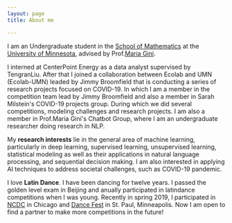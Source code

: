 ```yaml
---
layout: page
title: About me

---
```


I am an Undergraduate student in the [School of Mathematics](https://math.umn.edu/) at the [University of Minnesota](https://twin-cities.umn.edu/), advised by Prof.[Maria Gini](https://www-users.cs.umn.edu/~gini/). 

I interned at CenterPoint Energy as a data analyst supervised by TengranLiu. After that I joined a collaboration between Ecolab and UMN (Ecolab-UMN) leaded by Jimmy Broomfield that is conducting a series of research projects focused on COVID-19. In which I am a member in the competition team lead by Jimmy Broomfield and also a member in Sarah Milstein's COVID-19 projects group. During which we did several competitions, modeling challenges and research projects. I am also a member in Prof.Maria Gini's Chatbot Group, where I am an undergraduate researcher doing research in NLP. 

My **research interests** lie in the general area of machine learning, particularly in deep learning, supervised learning, unsupervised learning, statistical modeling as well as their applications in natural language processing, and sequential decision making. I am also interested in applying AI techniques to address societal challenges, such as COVID-19 pandemic.

I love **Latin Dance**. I have been dancing for twelve years. I passed the golden level exam in Beijing and anually participated in latindance competitions when I was young. Recently in spring 2019, I participated in [NCDC](https://usadancencdc.org/) in Chicago and [Dance Fest](http://udancefest.com/) in St. Paul, Minneapolis. Now I am open to find a partner to make more competitions in the future! 
